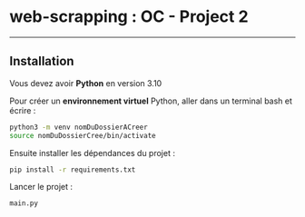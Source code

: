 # web-scrapping : OC - Project 2
---

## Installation
Vous devez avoir **Python** en version 3.10

Pour créer un **environnement virtuel** Python, aller dans un terminal bash et écrire :

```bash
python3 -m venv nomDuDossierACreer
source nomDuDossierCree/bin/activate
```

Ensuite installer les dépendances du projet :

```bash
pip install -r requirements.txt
```

Lancer le projet :

```bash
main.py
```

